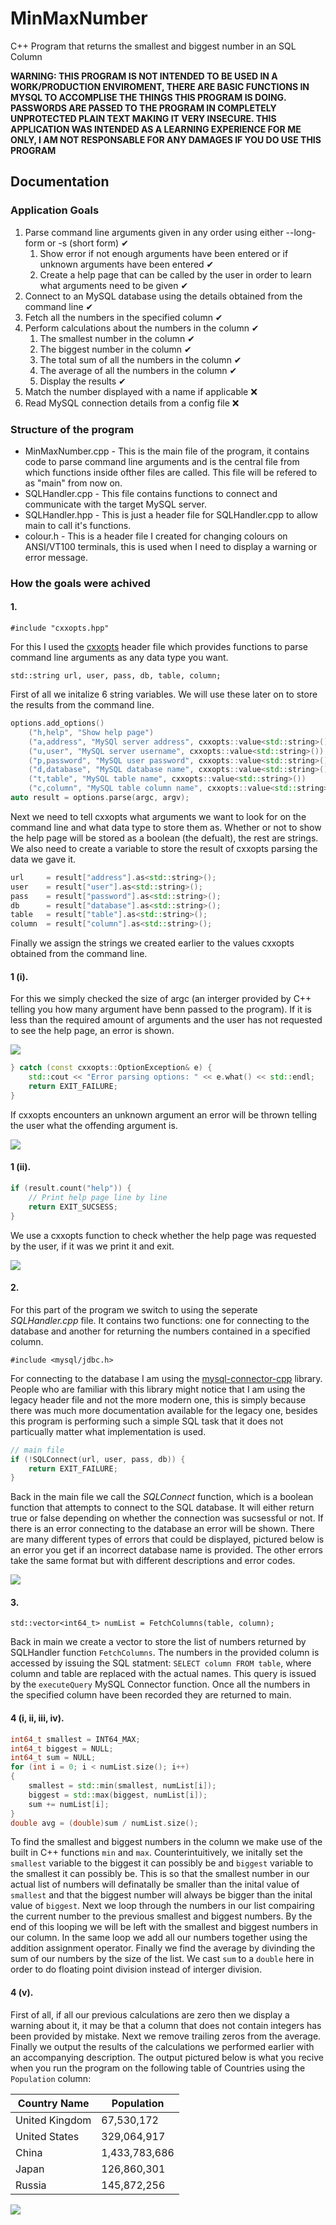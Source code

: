 ﻿# MinMaxNumber
C++ Program that returns the smallest and biggest number in an SQL Column

**WARNING: THIS PROGRAM IS NOT INTENDED TO BE USED IN A WORK/PRODUCTION ENVIROMENT, THERE ARE BASIC FUNCTIONS IN MYSQL TO ACCOMPLISE THE THINGS THIS PROGRAM IS DOING. PASSWORDS ARE PASSED TO THE PROGRAM IN COMPLETELY UNPROTECTED PLAIN TEXT MAKING IT VERY INSECURE. THIS APPLICATION WAS INTENDED AS A LEARNING EXPERIENCE FOR ME ONLY, I AM NOT RESPONSABLE FOR ANY DAMAGES IF YOU DO USE THIS PROGRAM**


## Documentation
### Application Goals
1. Parse command line arguments given in any order using either --long-form or -s (short form) ✔
    1. Show error if not enough arguments have been entered or if unknown arguments have been entered ✔
    2. Create a help page that can be called by the user in order to learn what arguments need to be given ✔
2. Connect to an MySQL database using the details obtained from the command line ✔
3. Fetch all the numbers in the specified column ✔
4. Perform calculations about the numbers in the column ✔
   1. The smallest number in the column ✔
   2. The biggest number in the column ✔
   3. The total sum of all the numbers in the column ✔
   4. The average of all the numbers in the column ✔
   5. Display the results ✔
5. Match the number displayed with a name if applicable ❌
6. Read MySQL connection details from a config file ❌


### Structure of the program
- MinMaxNumber.cpp - This is the main file of the program, it contains code to parse command line arguments and is the central file from which functions inside ofther files are called. This file will be refered to as "main" from now on.
- SQLHandler.cpp - This file contains functions to connect and communicate with the target MySQL server.
- SQLHandler.hpp - This is just a header file for SQLHandler.cpp to allow main to call it's functions.
- colour.h - This is a header file I created for changing colours on ANSI/VT100 terminals, this is used when I need to display a warning or error message.


### How the goals were achived
#### 1.
`#include "cxxopts.hpp"`

For this I used the [cxxopts](https://github.com/jarro2783/cxxopts) header file which provides functions to parse command line arguments as any data type you want.

`std::string url, user, pass, db, table, column;`

First of all we initalize 6 string variables. We will use these later on to store the results from the command line.

```cpp
options.add_options()
    ("h,help", "Show help page")
    ("a,address", "MySQl server address", cxxopts::value<std::string>())
    ("u,user", "MySQL server username", cxxopts::value<std::string>())
    ("p,password", "MySQL user password", cxxopts::value<std::string>())
    ("d,database", "MySQL database name", cxxopts::value<std::string>())
    ("t,table", "MySQL table name", cxxopts::value<std::string>())
    ("c,column", "MySQL table column name", cxxopts::value<std::string>());
auto result = options.parse(argc, argv);
```
Next we need to tell cxxopts what arguments we want to look for on the command line and what data type to store them as. Whether or not to show the help page will be stored as a boolean (the defualt), the rest are strings. We also need to create a variable to store the result of cxxopts parsing the data we gave it.
```cpp
url     = result["address"].as<std::string>();
user    = result["user"].as<std::string>();
pass    = result["password"].as<std::string>();
db      = result["database"].as<std::string>();
table   = result["table"].as<std::string>();
column  = result["column"].as<std::string>();
```
Finally we assign the strings we created earlier to the values cxxopts obtained from the command line.

#### 1 (i).
For this we simply checked the size of argc (an interger provided by C++ telling you how many argument have benn passed to the program). If it is less than the required amount of arguments and the user has not requested to see the help page, an error is shown.

<img src="https://github.com/RolandWH/MinMaxNumber/raw/master/img/not_enough_arguments.png?raw=true"/>

```cpp
} catch (const cxxopts::OptionException& e) {
    std::cout << "Error parsing options: " << e.what() << std::endl;
    return EXIT_FAILURE;
}
```
If cxxopts encounters an unknown argument an error will be thrown telling the user what the offending argument is.

<img src="https://github.com/RolandWH/MinMaxNumber/raw/master/img/incorrect_argument.png?raw=true"/>

#### 1 (ii).
```cpp
if (result.count("help")) {
    // Print help page line by line
    return EXIT_SUCSESS;
}
```
We use a cxxopts function to check whether the help page was requested by the user, if it was we print it and exit.

<img src="https://github.com/RolandWH/MinMaxNumber/raw/master/img/help_page.png?raw=true"/>

#### 2.
For this part of the program we switch to using the seperate *SQLHandler.cpp* file. It contains two functions: one for connecting to the database and another for returning the numbers contained in a specified column.

`#include <mysql/jdbc.h>`

For connecting to the database I am using the [mysql-connector-cpp](https://github.com/mysql/mysql-connector-cpp) library. People who are familiar with this library might notice that I am using the legacy header file and not the more modern one, this is simply because there was much more documentation available for the legacy one, besides this program is performing such a simple SQL task that it does not particually matter what implementation is used.

```cpp
// main file
if (!SQLConnect(url, user, pass, db)) {
    return EXIT_FAILURE;
}
```
Back in the main file we call the *SQLConnect* function, which is a boolean function that attempts to connect to the SQL database. It will either return true or false depending on whether the connection was sucsessful or not. If there is an error connecting to the database an error will be shown. There are many different types of errors that could be displayed, pictured below is an error you get if an incorrect database name is provided. The other errors take the same format but with different descriptions and error codes.

<img src="https://github.com/RolandWH/MinMaxNumber/raw/master/img/incorrect_databse.png?raw=true"/>

#### 3.
`std::vector<int64_t> numList = FetchColumns(table, column);`

Back in main we create a vector to store the list of numbers returned by SQLHandler function `FetchColumns`. The numbers in the provided column is accessed by issuing the SQL statment: `SELECT column FROM table`, where column and table are replaced with the actual names. This query is issued by the `executeQuery` MySQL Connector function. Once all the numbers in the specified column have been recorded they are returned to main.

#### 4 (i, ii, iii, iv).
```cpp
int64_t smallest = INT64_MAX;
int64_t biggest = NULL;
int64_t sum = NULL;
for (int i = 0; i < numList.size(); i++)
{
    smallest = std::min(smallest, numList[i]);
    biggest = std::max(biggest, numList[i]);
    sum += numList[i];
}
double avg = (double)sum / numList.size();
```
To find the smallest and biggest numbers in the column we make use of the built in C++ functions `min` and `max`. Counterintuitively, we initally set the `smallest` variable to the biggest it can possibly be and `biggest` variable to the smallest it can possibly be. This is so that the smallest number in our actual list of numbers will definatally be smaller than the inital value of `smallest` and that the biggest number will always be bigger than the inital value of `biggest`. Next we loop through the numbers in our list compairing the current number to the previous smallest and biggest numbers. By the end of this looping we will be left with the smallest and biggest numbers in our column. In the same loop we add all our numbers together using the addition assignment operator. Finally we find the average by divinding the sum of our numbers by the size of the list. We cast `sum` to a `double` here in order to do floating point division instead of interger division.

#### 4 (v).
First of all, if all our previous calculations are zero then we display a warning about it, it may be that a column that does not contain integers has been provided by mistake. Next we remove trailing zeros from the average. Finally we output the results of the calculations we performed earlier with an accompanying description. The output pictured below is what you recive when you run the program on the following table of Countries using the `Population` column:

| Country Name   | Population    |
| -------------- | ------------- |
| United Kingdom | 67,530,172    |
| United States  | 329,064,917   |
| China          | 1,433,783,686 |
| Japan          | 126,860,301   |
| Russia         | 145,872,256   |

<img src="https://github.com/RolandWH/MinMaxNumber/raw/master/img/population_output.png?raw=true"/>


